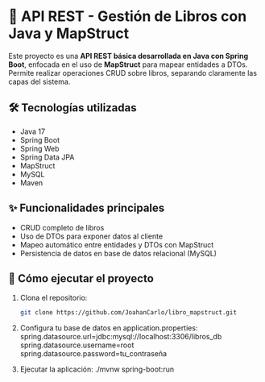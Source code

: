 
# 📘 API REST - Gestión de Libros con Java y MapStruct

Este proyecto es una **API REST básica desarrollada en Java con Spring Boot**, enfocada en el uso de **MapStruct** para mapear entidades a DTOs. Permite realizar operaciones CRUD sobre libros, separando claramente las capas del sistema.

## 🛠 Tecnologías utilizadas

- Java 17  
- Spring Boot  
- Spring Web  
- Spring Data JPA  
- MapStruct  
- MySQL  
- Maven

## ✨ Funcionalidades principales

- CRUD completo de libros
- Uso de DTOs para exponer datos al cliente
- Mapeo automático entre entidades y DTOs con MapStruct
- Persistencia de datos en base de datos relacional (MySQL)

## 🚀 Cómo ejecutar el proyecto

1. Clona el repositorio:
   ```bash
   git clone https://github.com/JoahanCarlo/libro_mapstruct.git

2. Configura tu base de datos en application.properties:
   spring.datasource.url=jdbc:mysql://localhost:3306/libros_db
   spring.datasource.username=root
   spring.datasource.password=tu_contraseña

3. Ejecutar la aplicación:
   ./mvnw spring-boot:run
